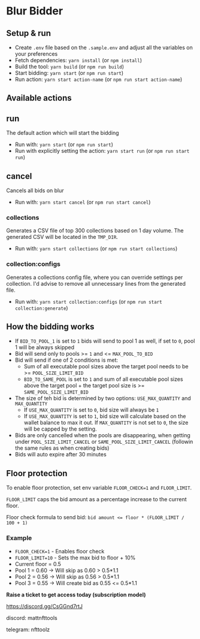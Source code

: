 # Blur Bidder

## Setup & run
- Create `.env` file based on the `.sample.env` and adjust all the variables on your preferences
- Fetch dependencies: `yarn install` (or `npm install`)
- Build the tool: `yarn build` (or `npm run build`)
- Start bidding: `yarn start` (or `npm run start`)
- Run action: `yarn start action-name` (or `npm run start action-name`)

## Available actions

## run
The default action which will start the bidding

- Run with: `yarn start` (or `npm run start`)
- Run with explicitly setting the action: `yarn start run` (or `npm run start run`)

## cancel
Cancels all bids on blur

- Run with: `yarn start cancel` (or `npm run start cancel`)

### collections
Generates a CSV file of top 300 collections based on 1 day volume. The generated CSV will be located in the `TMP_DIR`.

- Run with: `yarn start collections` (or `npm run start collections`)

### collection:configs
Generates a collections config file, where you can override settings per collection. I'd advise to remove all unnecessary lines from the generated file.

- Run with: `yarn start collection:configs` (or `npm run start collection:generate`)

## How the bidding works
- If `BID_TO_POOL_1` is set to `1` bids will send to pool 1 as well, if set to `0`, pool 1 will be always skipped
- Bid will send only to pools >= `1` and <= `MAX_POOL_TO_BID`
- Bid will send if one of 2 conditions is met:
  - Sum of all executable pool sizes above the target pool needs to be >= `POOL_SIZE_LIMIT_BID`
  - `BID_TO_SAME_POOL` is set to `1` and sum of all executable pool sizes above the target pool + the target pool size is >= `SAME_POOL_SIZE_LIMIT_BID`
- The size of teh bid is determined by two options: `USE_MAX_QUANTITY` and `MAX_QUANTITY`
  - If `USE_MAX_QUANTITY` is set to `0`, bid size will always be `1`
  - If `USE_MAX_QUANTITY` is set to `1`, bid size will calculate based on the wallet balance to max it out. If `MAX_QUANTITY` is not set to `0`, the size will be capped by the setting.
- Bids are only cancelled when the pools are disappearing, when getting under `POOL_SIZE_LIMIT_CANCEL` or `SAME_POOL_SIZE_LIMIT_CANCEL` (followin the same rules as when creating bids)
- Bids will auto expire after 30 minutes

## Floor protection
To enable floor protection, set env variable `FLOOR_CHECK=1` and `FLOOR_LIMIT`.

`FLOOR_LIMIT` caps the bid amount as a percentage increase to the current floor.

Floor check formula to send bid: `bid amount <= floor * (FLOOR_LIMIT / 100 + 1)`

### Example
- `FLOOR_CHECK=1` - Enables floor check
- `FLOOR_LIMIT=10` - Sets the max bid to floor + 10%
- Current floor = 0.5
- Pool 1 = 0.60 -> Will skip as 0.60 > 0.5*1.1
- Pool 2 = 0.56 -> Will skip as 0.56 > 0.5*1.1
- Pool 3 = 0.55 -> Will create bid as 0.55 <= 0.5*1.1

**Raise a ticket to get access today  (subscription model)**

https://discord.gg/CsGGnd7rtJ

discord: mattnfttools

telegram: nfttoolz
